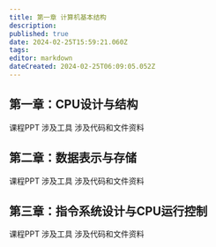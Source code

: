 ```yaml
---
title: 第一章 计算机基本结构
description: 
published: true
date: 2024-02-25T15:59:21.060Z
tags: 
editor: markdown
dateCreated: 2024-02-25T06:09:05.052Z
---
```


## 第一章：CPU设计与结构
课程PPT
涉及工具
涉及代码和文件资料
## 第二章：数据表示与存储
课程PPT
涉及工具
涉及代码和文件资料
## 第三章：指令系统设计与CPU运行控制
课程PPT
涉及工具
涉及代码和文件资料